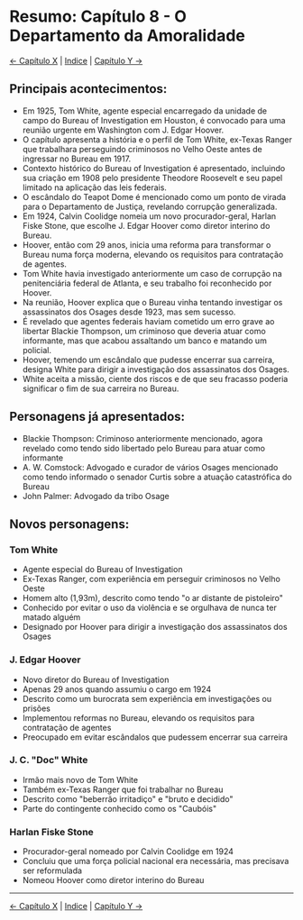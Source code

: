 # Resumo: Capítulo 8 - O Departamento da Amoralidade

[← Capítulo X](assassinos_da_lua_das_flores_chapter_0X_resumo.md) | [Indice](README.md) | [Capítulo Y →](assassinos_da_lua_das_flores_chapter_0Y_resumo.md)

## Principais acontecimentos:
- Em 1925, Tom White, agente especial encarregado da unidade de campo do Bureau of Investigation em Houston, é convocado para uma reunião urgente em Washington com J. Edgar Hoover.
- O capítulo apresenta a história e o perfil de Tom White, ex-Texas Ranger que trabalhara perseguindo criminosos no Velho Oeste antes de ingressar no Bureau em 1917.
- Contexto histórico do Bureau of Investigation é apresentado, incluindo sua criação em 1908 pelo presidente Theodore Roosevelt e seu papel limitado na aplicação das leis federais.
- O escândalo do Teapot Dome é mencionado como um ponto de virada para o Departamento de Justiça, revelando corrupção generalizada.
- Em 1924, Calvin Coolidge nomeia um novo procurador-geral, Harlan Fiske Stone, que escolhe J. Edgar Hoover como diretor interino do Bureau.
- Hoover, então com 29 anos, inicia uma reforma para transformar o Bureau numa força moderna, elevando os requisitos para contratação de agentes.
- Tom White havia investigado anteriormente um caso de corrupção na penitenciária federal de Atlanta, e seu trabalho foi reconhecido por Hoover.
- Na reunião, Hoover explica que o Bureau vinha tentando investigar os assassinatos dos Osages desde 1923, mas sem sucesso.
- É revelado que agentes federais haviam cometido um erro grave ao libertar Blackie Thompson, um criminoso que deveria atuar como informante, mas que acabou assaltando um banco e matando um policial.
- Hoover, temendo um escândalo que pudesse encerrar sua carreira, designa White para dirigir a investigação dos assassinatos dos Osages.
- White aceita a missão, ciente dos riscos e de que seu fracasso poderia significar o fim de sua carreira no Bureau.

## Personagens já apresentados:
- Blackie Thompson: Criminoso anteriormente mencionado, agora revelado como tendo sido libertado pelo Bureau para atuar como informante
- A. W. Comstock: Advogado e curador de vários Osages mencionado como tendo informado o senador Curtis sobre a atuação catastrófica do Bureau
- John Palmer: Advogado da tribo Osage

## Novos personagens:

### Tom White
- Agente especial do Bureau of Investigation
- Ex-Texas Ranger, com experiência em perseguir criminosos no Velho Oeste
- Homem alto (1,93m), descrito como tendo "o ar distante de pistoleiro"
- Conhecido por evitar o uso da violência e se orgulhava de nunca ter matado alguém
- Designado por Hoover para dirigir a investigação dos assassinatos dos Osages

### J. Edgar Hoover
- Novo diretor do Bureau of Investigation
- Apenas 29 anos quando assumiu o cargo em 1924
- Descrito como um burocrata sem experiência em investigações ou prisões
- Implementou reformas no Bureau, elevando os requisitos para contratação de agentes
- Preocupado em evitar escândalos que pudessem encerrar sua carreira

### J. C. "Doc" White
- Irmão mais novo de Tom White
- Também ex-Texas Ranger que foi trabalhar no Bureau
- Descrito como "beberrão irritadiço" e "bruto e decidido"
- Parte do contingente conhecido como os "Caubóis"

### Harlan Fiske Stone
- Procurador-geral nomeado por Calvin Coolidge em 1924
- Concluiu que uma força policial nacional era necessária, mas precisava ser reformulada
- Nomeou Hoover como diretor interino do Bureau 
---
[← Capítulo X](assassinos_da_lua_das_flores_chapter_0X_resumo.md) | [Indice](README.md) | [Capítulo Y →](assassinos_da_lua_das_flores_chapter_0Y_resumo.md)
